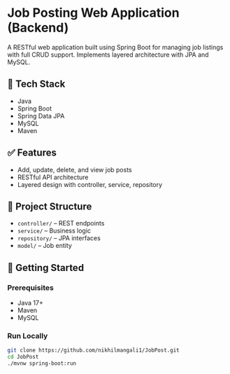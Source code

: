 # Job Posting Web Application (Backend)

A RESTful web application built using Spring Boot for managing job listings with full CRUD support. Implements layered architecture with JPA and MySQL.

## 🔧 Tech Stack

- Java
- Spring Boot
- Spring Data JPA
- MySQL
- Maven

## ✅ Features

- Add, update, delete, and view job posts
- RESTful API architecture
- Layered design with controller, service, repository

## 🧱 Project Structure

- `controller/` – REST endpoints
- `service/` – Business logic
- `repository/` – JPA interfaces
- `model/` – Job entity

## 🚀 Getting Started

### Prerequisites
- Java 17+
- Maven
- MySQL

### Run Locally

```bash
git clone https://github.com/nikhilmangali1/JobPost.git
cd JobPost
./mvnw spring-boot:run
